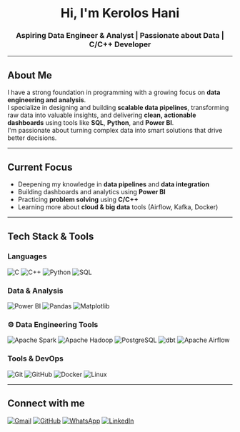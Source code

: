 
<h1 align="center">Hi, I'm Kerolos Hani</h1>
<h3 align="center">Aspiring Data Engineer & Analyst | Passionate about Data | C/C++ Developer </h3>

---

## About Me

I have a strong foundation in programming with a growing focus on **data engineering and analysis**.  
I specialize in designing and building **scalable data pipelines**, transforming raw data into valuable insights, and delivering **clean, actionable dashboards** using tools like **SQL**, **Python**, and **Power BI**.  
I'm passionate about turning complex data into smart solutions that drive better decisions.


---

## Current Focus

-  Deepening my knowledge in **data pipelines** and **data integration**
-  Building dashboards and analytics using **Power BI**
-  Practicing **problem solving** using **C/C++**
-  Learning more about **cloud & big data** tools (Airflow, Kafka, Docker)

---

##  Tech Stack & Tools

### Languages
![C](https://img.shields.io/badge/C-00599C?logo=c&logoColor=white)
![C++](https://img.shields.io/badge/C++-00599C?logo=cplusplus&logoColor=white)
![Python](https://img.shields.io/badge/-Python-3776AB?logo=python&logoColor=white)
![SQL](https://img.shields.io/badge/-SQL-025E8C?logo=postgresql&logoColor=white)

### Data & Analysis
![Power BI](https://img.shields.io/badge/-Power%20BI-F2C811?logo=powerbi&logoColor=black)
![Pandas](https://img.shields.io/badge/-Pandas-150458?logo=pandas&logoColor=white)
![Matplotlib](https://img.shields.io/badge/Matplotlib-000000?logo=matplotlib&logoColor=white)

### ⚙️ Data Engineering Tools
![Apache Spark](https://img.shields.io/badge/-Apache%20Spark-E25A1C?logo=apachespark&logoColor=white)
![Apache Hadoop](https://img.shields.io/badge/-Apache%20Hadoop-66CCFF?logo=apache&logoColor=black)
![PostgreSQL](https://img.shields.io/badge/-PostgreSQL-336791?logo=postgresql&logoColor=white)
![dbt](https://img.shields.io/badge/-dbt-FF694B?logo=dbt&logoColor=white)
![Apache Airflow](https://img.shields.io/badge/-Apache%20Airflow-017CEE?logo=apacheairflow&logoColor=white)

### Tools & DevOps
![Git](https://img.shields.io/badge/-Git-F05032?logo=git&logoColor=white)
![GitHub](https://img.shields.io/badge/-GitHub-181717?logo=github&logoColor=white)
![Docker](https://img.shields.io/badge/-Docker-2496ED?logo=docker&logoColor=white)
![Linux](https://img.shields.io/badge/-Linux-FCC624?logo=linux&logoColor=black)

---

## Connect with me

[![Gmail](https://img.shields.io/badge/gmail-D14836?style=for-the-badge&logo=gmail&logoColor=white)](mailto:keroloshani474@gmail.com)
[![GitHub](https://img.shields.io/badge/github-000?style=for-the-badge&logo=github&logoColor=white)](https://github.com/keroloshany47)
[![WhatsApp](https://img.shields.io/badge/whatsapp-25D366?style=for-the-badge&logo=whatsapp&logoColor=white)](https://wa.me/201205887142)
[![LinkedIn](https://img.shields.io/badge/linkedin-0077B5?style=for-the-badge&logo=linkedin&logoColor=white)](https://www.linkedin.com/in/kerolos-hani-2519441b6/)

<br>



<!--
<p align="center">
  <img src="https://github-readme-stats.vercel.app/api?username=keroloshany47&show_icons=true&theme=tokyonight" />
  <br/>
  <img src="https://github-readme-streak-stats.herokuapp.com?user=keroloshany47&theme=tokyonight" />
  <br/>
  <img src="https://github-readme-stats.vercel.app/api/top-langs/?username=keroloshany47&layout=compact&theme=tokyonight" />
</p>
-->






